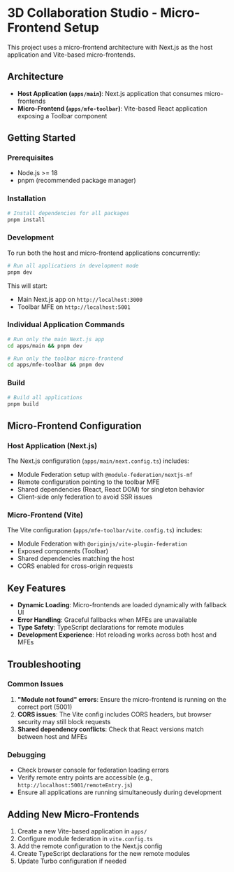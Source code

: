 # 3D Collaboration Studio - Micro-Frontend Setup

This project uses a micro-frontend architecture with Next.js as the host application and Vite-based micro-frontends.

## Architecture

- **Host Application (`apps/main`)**: Next.js application that consumes micro-frontends
- **Micro-Frontend (`apps/mfe-toolbar`)**: Vite-based React application exposing a Toolbar component

## Getting Started

### Prerequisites

- Node.js >= 18
- pnpm (recommended package manager)

### Installation

```bash
# Install dependencies for all packages
pnpm install
```

### Development

To run both the host and micro-frontend applications concurrently:

```bash
# Run all applications in development mode
pnpm dev
```

This will start:

- Main Next.js app on `http://localhost:3000`
- Toolbar MFE on `http://localhost:5001`

### Individual Application Commands

```bash
# Run only the main Next.js app
cd apps/main && pnpm dev

# Run only the toolbar micro-frontend
cd apps/mfe-toolbar && pnpm dev
```

### Build

```bash
# Build all applications
pnpm build
```

## Micro-Frontend Configuration

### Host Application (Next.js)

The Next.js configuration (`apps/main/next.config.ts`) includes:

- Module Federation setup with `@module-federation/nextjs-mf`
- Remote configuration pointing to the toolbar MFE
- Shared dependencies (React, React DOM) for singleton behavior
- Client-side only federation to avoid SSR issues

### Micro-Frontend (Vite)

The Vite configuration (`apps/mfe-toolbar/vite.config.ts`) includes:

- Module Federation with `@originjs/vite-plugin-federation`
- Exposed components (Toolbar)
- Shared dependencies matching the host
- CORS enabled for cross-origin requests

## Key Features

- **Dynamic Loading**: Micro-frontends are loaded dynamically with fallback UI
- **Error Handling**: Graceful fallbacks when MFEs are unavailable
- **Type Safety**: TypeScript declarations for remote modules
- **Development Experience**: Hot reloading works across both host and MFEs

## Troubleshooting

### Common Issues

1. **"Module not found" errors**: Ensure the micro-frontend is running on the correct port (5001)
2. **CORS issues**: The Vite config includes CORS headers, but browser security may still block requests
3. **Shared dependency conflicts**: Check that React versions match between host and MFEs

### Debugging

- Check browser console for federation loading errors
- Verify remote entry points are accessible (e.g., `http://localhost:5001/remoteEntry.js`)
- Ensure all applications are running simultaneously during development

## Adding New Micro-Frontends

1. Create a new Vite-based application in `apps/`
2. Configure module federation in `vite.config.ts`
3. Add the remote configuration to the Next.js config
4. Create TypeScript declarations for the new remote modules
5. Update Turbo configuration if needed
